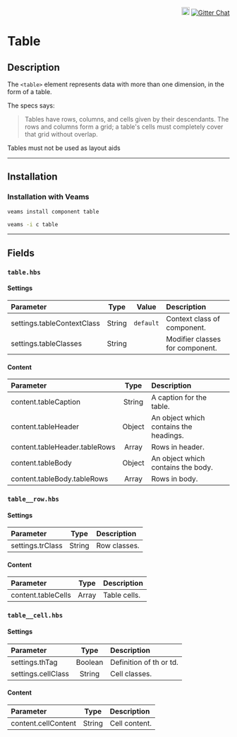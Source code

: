 <p align="right">
    <a href="https://badge.fury.io/js/@veams/component-table"><img src="https://badge.fury.io/js/@veams/component-table.svg" alt="npm version" height="18"></a>
    <a href="https://gitter.im/Sebastian-Fitzner/Veams?utm_source=badge&utm_medium=badge&utm_campaign=pr-badge"><img src="https://badges.gitter.im/Sebastian-Fitzner/Veams.svg" alt="Gitter Chat" /></a>
</p>

# Table

## Description

The `<table>` element represents data with more than one dimension, in the form of a table.

The specs says:

> Tables have rows, columns, and cells given by their descendants. The rows and columns form a grid; a table's cells must completely cover that grid without overlap.

Tables must not be used as layout aids

-----------

## Installation

### Installation with Veams

``` bash
veams install component table
```
``` bash
veams -i c table
```

-----------

## Fields

### `table.hbs`

#### Settings

| Parameter | Type | Value | Description |
|:--- | :---: |:---: | :--- |
| settings.tableContextClass | String | `default` | Context class of component. |
| settings.tableClasses | String | | Modifier classes for component. |

#### Content

| Parameter | Type | Description |
|:--- |:---:|:--- |
| content.tableCaption | String | A caption for the table. |
| content.tableHeader | Object | An object which contains the headings. |
| content.tableHeader.tableRows | Array | Rows in header. |
| content.tableBody | Object | An object which contains the body. |
| content.tableBody.tableRows | Array | Rows in body. |

### `table__row.hbs`

#### Settings

| Parameter | Type | Description |
|:--- |:---:|:--- |
| settings.trClass | String | Row classes. |

#### Content

| Parameter | Type | Description |
|:--- |:---:|:--- |
| content.tableCells | Array | Table cells. |

### `table__cell.hbs`

#### Settings

| Parameter | Type | Description |
|:--- |:---:|:--- |
| settings.thTag | Boolean | Definition of th or td. |
| settings.cellClass | String | Cell classes. |

#### Content

| Parameter | Type | Description |
|:--- |:---:|:--- |
| content.cellContent | String | Cell content. |
